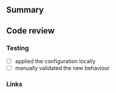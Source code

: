 ## Summary

<!-- explain what changes you're making and why -->

## Code review

### Testing

- [ ] applied the configuration locally
- [ ] manually validated the new behaviour

<!-- please do mention any other useful details -->

### Links

<!-- any useful or relevant links, including Slack discussions & documentation -->
